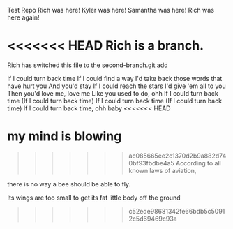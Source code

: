 Test Repo Rich was here!
Kyler was here!
Samantha was here!
Rich was here again!

<<<<<<< HEAD
Rich is a branch.
=======
Rich has switched this file to the second-branch.git add





If I could turn back time
If I could find a way
I'd take back those words that have hurt you
And you'd stay
If I could reach the stars
I'd give 'em all to you
Then you'd love me, love me
Like you used to do, ohh
If I could turn back time
(If I could turn back time)
If I could turn back time
(If I could turn back time)
If I could turn back time, ohh baby
<<<<<<< HEAD


my mind is blowing
=======
>>>>>>> ac085665ee2c1370d2b9a882d740bf93fbdbe4a5
According to all known laws
of aviation,

  
there is no way a bee
should be able to fly.

  
Its wings are too small to get
its fat little body off the ground
>>>>>>> c52ede98681342fe66bdb5c50912c5d69469c93a
